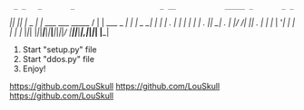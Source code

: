     _ _   _       _                     _ __            _____ _       _ _ 
 ___|_| |_| |_ _ _| |_   ___ ___ _____  / |  |   ___ _ _|   __| |_ _ _| | |
| . | |  _|   | | | . |_|  _| . |     |/ /|  |__| . | | |__   | '_| | | | |
|_  |_|_| |_|_|___|___|_|___|___|_|_|_|_/ |_____|___|___|_____|_,_|___|_|_|
|___|                                                                      

1. Start "setup.py" file
2. Start "ddos.py" file
3. Enjoy!

https://github.com/LouSkull
https://github.com/LouSkull
https://github.com/LouSkull